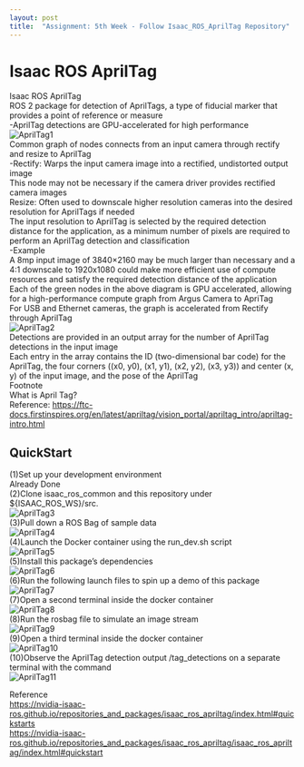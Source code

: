 ```yaml
---
layout: post
title:  "Assignment: 5th Week - Follow Isaac_ROS_AprilTag Repository"
---
```

# Isaac ROS AprilTag
Isaac ROS AprilTag <br/>
ROS 2 package for detection of AprilTags, a type of fiducial marker that provides a point of reference or measure <br/>
-AprilTag detections are GPU-accelerated for high performance <br/>
![AprilTag1](https://github.com/growingpenguin/growingpenguin.github.io/assets/110277903/d19a21c3-4a5b-4f44-95e6-67ff220f3033) <br/>
Common graph of nodes connects from an input camera through rectify and resize to AprilTag <br/>
-Rectify: Warps the input camera image into a rectified, undistorted output image <br/>
This node may not be necessary if the camera driver provides rectified camera images <br/>
Resize: Often used to downscale higher resolution cameras into the desired resolution for AprilTags if needed <br/>
The input resolution to AprilTag is selected by the required detection distance for the application, as a minimum number of pixels are required to perform an AprilTag detection and classification <br/>
-Example <br/>
A 8mp input image of 3840×2160 may be much larger than necessary and a 4:1 downscale to 1920x1080 could make more efficient use of compute resources and satisfy the required detection distance of the application <br/>
Each of the green nodes in the above diagram is GPU accelerated, allowing for a high-performance compute graph from Argus Camera to ApriTag <br/>
For USB and Ethernet cameras, the graph is accelerated from Rectify through AprilTag <br/>
![AprilTag2](https://github.com/growingpenguin/growingpenguin.github.io/assets/110277903/c862de18-3d3a-4afb-bf6a-0ac16b46871f) <br/>
Detections are provided in an output array for the number of AprilTag detections in the input image <br/>
Each entry in the array contains the ID (two-dimensional bar code) for the AprilTag, the four corners ((x0, y0), (x1, y1), (x2, y2), (x3, y3)) and center (x, y) of the input image, and the pose of the AprilTag <br/>
Footnote <br/>
What is April Tag? <br/>
Reference: https://ftc-docs.firstinspires.org/en/latest/apriltag/vision_portal/apriltag_intro/apriltag-intro.html <br/>

## QuickStart
(1)Set up your development environment <br/>
Already Done <br/>
(2)Clone isaac_ros_common and this repository under ${ISAAC_ROS_WS}/src. <br/>
![AprilTag3](https://github.com/growingpenguin/growingpenguin.github.io/assets/110277903/d8bc1f3a-660a-48fa-811b-6c0ce6044de0) <br/>
(3)Pull down a ROS Bag of sample data <br/>
![AprilTag4](https://github.com/growingpenguin/growingpenguin.github.io/assets/110277903/ea218fa9-fc65-4d2e-b136-a60108d9b447) <br/>
(4)Launch the Docker container using the run_dev.sh script <br/>
![AprilTag5](https://github.com/growingpenguin/growingpenguin.github.io/assets/110277903/dec6c58b-5ee0-4a91-8b54-1b358274c9d9) <br/>
(5)Install this package’s dependencies <br/>
![AprilTag6](https://github.com/growingpenguin/growingpenguin.github.io/assets/110277903/6ebdeb77-4e6f-4384-ac35-0d75e1ef50ee) <br/>
(6)Run the following launch files to spin up a demo of this package <br/>
![AprilTag7](https://github.com/growingpenguin/growingpenguin.github.io/assets/110277903/a500e497-f48a-4a9d-94ec-5c059d4d7222) <br/>
(7)Open a second terminal inside the docker container <br/>
![AprilTag8](https://github.com/growingpenguin/growingpenguin.github.io/assets/110277903/ac0d8cae-bd46-40f1-8d39-58f040afc7d5) <br/>
(8)Run the rosbag file to simulate an image stream <br/>
![AprilTag9](https://github.com/growingpenguin/growingpenguin.github.io/assets/110277903/60d8271a-ce00-46c6-b3a1-cfd7b238a85f) <br/>
(9)Open a third terminal inside the docker container <br/>
![AprilTag10](https://github.com/growingpenguin/growingpenguin.github.io/assets/110277903/bcd02d4a-ebef-4f3a-94c0-087abb467b94) <br/>
(10)Observe the AprilTag detection output /tag_detections on a separate terminal with the command <br/>
![AprilTag11](https://github.com/growingpenguin/growingpenguin.github.io/assets/110277903/b8432f4d-5487-4e3f-9928-bb21e30048b6) <br/>


Reference <br/>
https://nvidia-isaac-ros.github.io/repositories_and_packages/isaac_ros_apriltag/index.html#quickstarts <br/>
https://nvidia-isaac-ros.github.io/repositories_and_packages/isaac_ros_apriltag/isaac_ros_apriltag/index.html#quickstart <br/>

